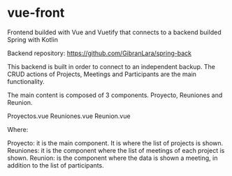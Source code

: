 # vue-front
Frontend builded with Vue and Vuetify that connects to a backend builded Spring with Kotlin

Backend repository: https://github.com/GibranLara/spring-back

This backend is built in order to connect to an independent backup.
The CRUD actions of Projects, Meetings and Participants are the main functionality.

The main content is composed of 3 components. Proyecto, Reuniones and Reunion.

Proyectos.vue
Reuniones.vue
Reunion.vue

Where:

Proyecto: it is the main component. It is where the list of projects is shown.
Reuniones: it is the component where the list of meetings of each project is shown.
Reunion: is the component where the data is shown a meeting, in addition to the list of participants.


